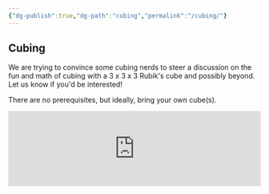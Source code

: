 ```yaml
---
{"dg-publish":true,"dg-path":"cubing","permalink":"/cubing/"}
---
```


## Cubing

We are trying to convince some cubing nerds to steer a discussion on the fun and math of cubing with a 3 x 3 x 3 Rubik's cube and possibly beyond. Let us know if you'd be interested! 

There are no prerequisites, but ideally, bring your own cube(s).

<iframe style="border:none;width:100%;" id="juggling-at-fsttcs-h9q2jp-1-1-1-1" src="https://opnform.com/forms/juggling-at-fsttcs-h9q2jp-1-1-1-1"></iframe><script type="text/javascript" onload="initEmbed('juggling-at-fsttcs-h9q2jp-1-1-1-1')" src="https://opnform.com/widgets/iframe.min.js"></script>